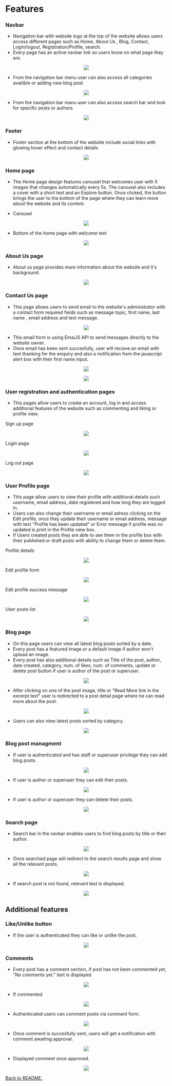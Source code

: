 # Features

### Navbar

* Navigation bar with website logo at the top of the website allows users access different pages such as Home, About Us , Blog, Contact, Login/logout, Registration/Profile, search.
* Every page has an active navbar link so users know on what page they are.

<p align="center">
<img src="./assets/features/navbar.png">
</p>

* From the navigation bar menu user can also access all categories availible or adding new blog post

<p align="center">
<img src="./assets/features/navbar_blog.png">
</p>

* From the navigation bar manu user can also access search bar and look for specific posts or authors

<p align="center">
<img src="./assets/features/navbar_search.png">
</p>

### Footer 

* Footer section at the bottom of the website include social links with glowing hover effect and contact details

<p align="center">
<img src="./assets/features/footer.png">
</p>

### Home page 

* The Home page design features carousel that welcomes user with 5 images that changes automatically every 5s. The carousel also includes a cover with a short text and an Explore button. Once clicked, the button brings the user to the bottom of the page where they can learn more about the website and its content.

* Carousel

<p align="center">
<img src="./assets/features/carousel.png">
</p>

* Bottom of the home page with welcome text

<p align="center">
<img src="./assets/features/welcome_text.png">
</p>

### About Us page

* About us page provides more information about the website and it's background.

<p align="center">
<img src="./assets/features/about_us.png">
</p>

### Contact Us page

* This page allows users to send email to the website's administrator with a contact form required fields such as message topic, first name, last name , email address and text message.

<p align="center">
<img src="./assets/features/contact_us.png">
</p>


* This email form is using EmaiJS API to send messages directly to the website owner.
* Once email has been sent succesfully, user will recieve an email with text thanking for the enquiry and also a notification from the javascript alert box with their first name input. 

<p align="center">
<img src="./assets/features/contact_us_email_sent.png">
</p>

<p align="center">
<img src="./assets/features/contact_us_email_notification.png">
</p>

### User registration and authentication pages

* This pages allow users to create an account, log in and access additional features of the website such as commenting and liking or profile view.

Sign up page 
<p align="center">
<img src="./assets/features/sign_up.png">
</p>

Login page
<p align="center">
<img src="./assets/features/login.png">
</p>

Log out page
<p align="center">
<img src="./assets/features/logout.png">
</p>

### User Profile page

* This page allow users to view their profile with additional details such username, email address, date registered and how long they are logged in.
* Users can also change their username or email adress clicking on the Edit profile, once they update their username or email address, message with text "Profile has been updated" or Error message if profile was no updated is print in the Profile view box.
* If Users created posts they are able to see them in the profile box with their published or draft posts with ability to change them or delete them.

Profile details
<p align="center">
<img src="./assets/features/profile.png">
</p>

Edit profile form
<p align="center">
<img src="./assets/features/edit_profile.png">
</p>

Edit profile success message
<p align="center">
<img src="./assets/features/edit_profile_success.png">
</p>

User posts list
<p align="center">
<img src="./assets/features/profile_posts.png">
</p>

### Blog page

* On this page users can view all latest blog posts sorted by a date.
* Every post has a featured image or a default image if author won't upload an image.
* Every post has also additional details such as Title of the post, author, date created, category, num. of likes, num. of comments, update or delete post button if user is author of the post or superuser.

<p align="center">
<img src="./assets/features/blog.png">
</p>

* After clicking on one of the post image, title or "Read More link in the excerpt text" user is redirected to a post detail page where he can read more about the post.

<p align="center">
<img src="./assets/features/blog_post.png">
</p>

* Users can also view latest posts sorted by category.

<p align="center">
<img src="./assets/features/category.png">
</p>

### Blog post managment

* If user is authenticated and has staff or superuser privilege they can add blog posts.

<p align="center">
<img src="./assets/features/create_post.png">
</p>

* If user is author or superuser they can edit their posts.

<p align="center">
<img src="./assets/features/edit_post.png">
</p>

* If user is author or superuser they can delete their posts.

<p align="center">
<img src="./assets/features/delete_post.png">
</p>

### Search page

* Search bar in the navbar enables users to find blog posts by title or their author.

<p align="center">
<img src="./assets/features/search_bar.png">
</p>

* Once searched page will redirect to the search results page and show all the relevant posts.

<p align="center">
<img src="./assets/features/searched_success.png">
</p>

* If search post is not found, relevant text is displayed.

<p align="center">
<img src="./assets/features/search_not_found.png">
</p>

## Additional features

### Like/Unlike button

* If the user is authenticated they can like or unlike the post.

<p align="center">
<img src="./assets/features/like.png">
</p>

### Comments

* Every post has a comment section, if post has not been commented yet, "No comments yet." text is displayed.

<p align="center">
<img src="./assets/features/no_comment.png">
</p>

* If commented 

<p align="center">
<img src="./assets/features/commented.png">
</p>

* Authenticated users can comment posts via comment form.

<p align="center">
<img src="./assets/features/comment_form.png">
</p>

* Once comment is succesfully sent, users will get a notification with comment awaiting approval.

<p align="center">
<img src="./assets/features/comment_approve.png">
</p>

* Displayed comment once approved.

<p align="center">
<img src="./assets/features/comment_approved.png">
</p>


[Back to README.](./README.md)